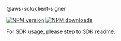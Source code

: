 @aws-sdk/client-signer

[![NPM version](https://img.shields.io/npm/v/@aws-sdk/client-signer/beta.svg)](https://www.npmjs.com/package/@aws-sdk/client-signer)
[![NPM downloads](https://img.shields.io/npm/dm/@aws-sdk/client-signer.svg)](https://www.npmjs.com/package/@aws-sdk/client-signer)

For SDK usage, please step to [SDK readme](https://github.com/aws/aws-sdk-js-v3).
